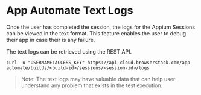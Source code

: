 # App Automate Text Logs

Once the user has completed the session, the logs for the Appium Sessions can be viewed in the text format. This feature enables the user to debug their app in case their is any failure. 

The text logs can be retrieved using the REST API.

```
curl -u "USERNAME:ACCESS_KEY" https://api-cloud.browserstack.com/app-automate/builds/<build-id>/sessions/<session-id>/logs
```

> Note: The text logs may have valuable data that can help user understand any problem that exists in the test execution.
